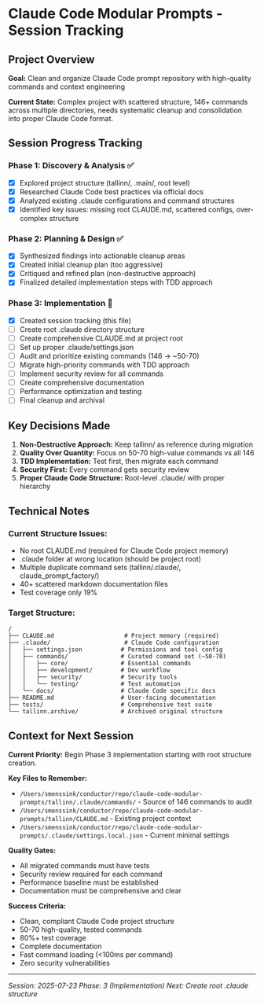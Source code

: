 # Claude Code Modular Prompts - Session Tracking

## Project Overview
**Goal:** Clean and organize Claude Code prompt repository with high-quality commands and context engineering

**Current State:** Complex project with scattered structure, 146+ commands across multiple directories, needs systematic cleanup and consolidation into proper Claude Code format.

## Session Progress Tracking

### Phase 1: Discovery & Analysis ✅
- [x] Explored project structure (tallinn/, .main/, root level)
- [x] Researched Claude Code best practices via official docs
- [x] Analyzed existing .claude configurations and command structures
- [x] Identified key issues: missing root CLAUDE.md, scattered configs, over-complex structure

### Phase 2: Planning & Design ✅  
- [x] Synthesized findings into actionable cleanup areas
- [x] Created initial cleanup plan (too aggressive)
- [x] Critiqued and refined plan (non-destructive approach)
- [x] Finalized detailed implementation steps with TDD approach

### Phase 3: Implementation 🔄
- [x] Created session tracking (this file)
- [ ] Create root .claude directory structure
- [ ] Create comprehensive CLAUDE.md at project root
- [ ] Set up proper .claude/settings.json
- [ ] Audit and prioritize existing commands (146 → ~50-70)
- [ ] Migrate high-priority commands with TDD approach
- [ ] Implement security review for all commands
- [ ] Create comprehensive documentation
- [ ] Performance optimization and testing
- [ ] Final cleanup and archival

## Key Decisions Made

1. **Non-Destructive Approach:** Keep tallinn/ as reference during migration
2. **Quality Over Quantity:** Focus on 50-70 high-value commands vs all 146
3. **TDD Implementation:** Test first, then migrate each command
4. **Security First:** Every command gets security review
5. **Proper Claude Code Structure:** Root-level .claude/ with proper hierarchy

## Technical Notes

### Current Structure Issues:
- No root CLAUDE.md (required for Claude Code project memory)
- .claude folder at wrong location (should be project root)
- Multiple duplicate command sets (tallinn/.claude/, claude_prompt_factory/)
- 40+ scattered markdown documentation files
- Test coverage only 19%

### Target Structure:
```
/
├── CLAUDE.md                    # Project memory (required)
├── .claude/                     # Claude Code configuration
│   ├── settings.json           # Permissions and tool config
│   ├── commands/               # Curated command set (~50-70)
│   │   ├── core/               # Essential commands
│   │   ├── development/        # Dev workflow
│   │   ├── security/           # Security tools
│   │   └── testing/            # Test automation
│   └── docs/                   # Claude Code specific docs
├── README.md                   # User-facing documentation
├── tests/                      # Comprehensive test suite
└── tallinn.archive/            # Archived original structure
```

## Context for Next Session

**Current Priority:** Begin Phase 3 implementation starting with root structure creation.

**Key Files to Remember:**
- `/Users/smenssink/conductor/repo/claude-code-modular-prompts/tallinn/.claude/commands/` - Source of 146 commands to audit
- `/Users/smenssink/conductor/repo/claude-code-modular-prompts/tallinn/CLAUDE.md` - Existing project context
- `/Users/smenssink/conductor/repo/claude-code-modular-prompts/.claude/settings.local.json` - Current minimal settings

**Quality Gates:**
- All migrated commands must have tests
- Security review required for each command
- Performance baseline must be established
- Documentation must be comprehensive and clear

**Success Criteria:**
- Clean, compliant Claude Code project structure
- 50-70 high-quality, tested commands
- 80%+ test coverage
- Complete documentation
- Fast command loading (<100ms per command)
- Zero security vulnerabilities

---
*Session: 2025-07-23*
*Phase: 3 (Implementation)*
*Next: Create root .claude structure*